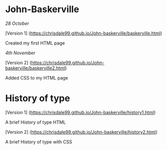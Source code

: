 # John-Baskerville

*28 October*

[Version 1] (https://chrisdale99.github.io/John-baskerville/baskerville.html)

Created my first HTML page

*4th November*

[Version 2] (https://chrisdale99.github.io/John-baskerville/baskerville2.html)

Added CSS to my HTML page

# History of type

[Version 1] (https://chrisdale99.github.io/John-baskerville/history1.html)

A brief History of type HTML

[Version 2] (https://chrisdale99.github.io/John-baskerville/history2.html)

A brief History of type with CSS